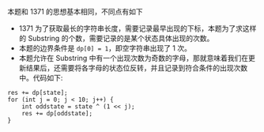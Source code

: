 本题和 1371 的思想基本相同，不同点有如下

- 1371 为了获取最长的字符串长度，需要记录最早出现的下标，本题为了求这样的 Substring 的个数，需要记录的是某个状态具体出现的次数。
- 本题的边界条件是 `dp[0] = 1`，即空字符串出现了 1 次。
- 本题允许在 Substring 中有一个出现次数为奇数的字母，那就意味着我们在更新结果后，还需要将各字母的状态位反转，并且记录到符合条件的出现次数中。代码如下:

```
res += dp[state];
for (int j = 0; j < 10; j++) {
    int oddstate = state ^ (1 << j);
    res += dp[oddstate];
}
```

